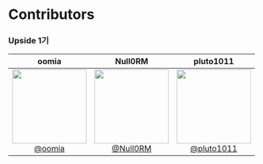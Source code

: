 # Contributors

### Upside 1기

|oomia|Null0RM|pluto1011|
| :-: | :-: | :-: |
| [<img src="https://avatars.githubusercontent.com/u/96914905" height=150 width=150> <br/> @oomia](https://github.com/oomia)| [<img src="https://avatars.githubusercontent.com/u/121216208" height=150 width=150> <br/> @Null0RM](https://github.com/Null0RM) | [<img src="https://avatars.githubusercontent.com/u/138684634" height=150 width=150> <br/> @pluto1011](https://github.com/pluto1011) |
